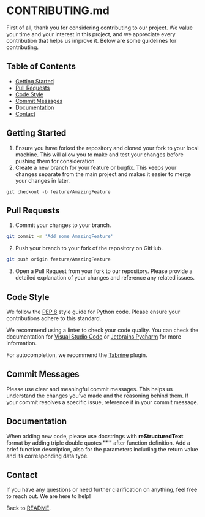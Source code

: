 # CONTRIBUTING.md

First of all, thank you for considering contributing to our project. We value your time and your interest in this project, and we appreciate every contribution that helps us improve it. Below are some guidelines for contributing.

## Table of Contents

- [Getting Started](#getting-started)
- [Pull Requests](#pull-requests)
- [Code Style](#code-style)
- [Commit Messages](#commit-messages)
- [Documentation](#documentation)
- [Contact](#contact)

## Getting Started

1. Ensure you have forked the repository and cloned your fork to your local machine. This will allow you to make and test your changes before pushing them for consideration.
2. Create a new branch for your feature or bugfix. This keeps your changes separate from the main project and makes it easier to merge your changes in later.

```
git checkout -b feature/AmazingFeature
```

## Pull Requests

1. Commit your changes to your branch.
```bash
git commit -m 'Add some AmazingFeature'
```

2. Push your branch to your fork of the repository on GitHub.
```bash
git push origin feature/AmazingFeature
```

3. Open a Pull Request from your fork to our repository. Please provide a
   detailed explanation of your changes and reference any related issues.

## Code Style

We follow the [PEP 8](https://peps.python.org/pep-0008/) style guide for Python code. Please ensure your contributions adhere to this standard.

We recommend using a linter to check your code quality. You can check the documentation for [Visual Studio Code](https://code.visualstudio.com/docs/python/linting#_run-linting) or [Jetbrains Pycharm](https://github.com/leinardi/pylint-pycharm/blob/master/README.md) for more information.

For autocompletion, we recommend the [Tabnine](https://www.tabnine.com/install) plugin.

## Commit Messages

Please use clear and meaningful commit messages. This helps us understand the changes you've made and the reasoning behind them. If your commit resolves a specific issue, reference it in your commit message.

## Documentation

When adding new code, please use docstrings with **reStructuredText** format by adding triple double quotes **"""** after function definition. Add a brief function description, also for the parameters including the return value and its corresponding data type.

## Contact

If you have any questions or need further clarification on anything, feel free to reach out. We are here to help!

Back to [README](README.md).
